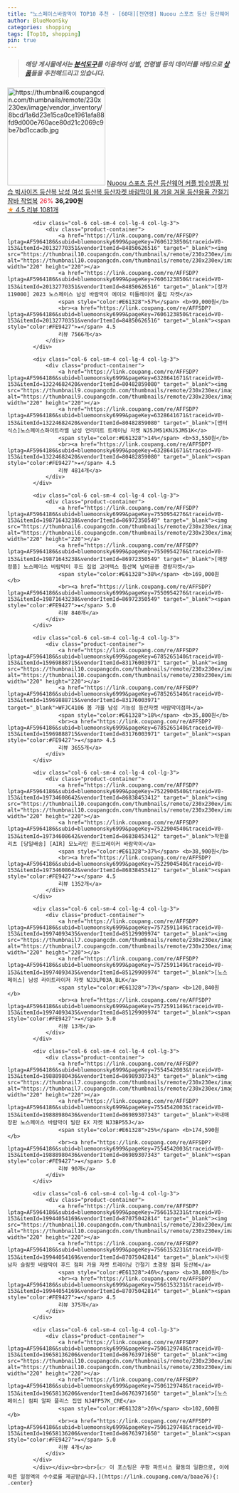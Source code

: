 ```yaml
---
title: "노스페이스바람막이 TOP10 추천 - [60대][전연령] Nuoou 스포츠 등산 등산웨어 커플 방수방풍 방습 빅사이즈 등산복 남성 여성 등산복 등산자켓 바람막이 봄 가을 겨울 등산용"
author: BlueMoonSky
categories: shopping
tags: [Top10, shopping]
pin: true
---
```


> ##### 해당 게시물에서는 [**분석도구**](https://itemscout.io/)를 이용하여 **성별**, **연령별** 등의 데이터를 바탕으로 [**상품**](https://link.coupang.com/a/baae76)들을 추천해드리고 있습니다.
<div class="container"><div class="row">
            <div class="col-6 col-sm-4 col-lg-4 col-lg-3">
                <div class="product-container">
                    <a href="https://link.coupang.com/re/AFFSDP?lptag=AF5964186&subid=bluemoonsky6999&pageKey=7133209034&traceid=V0-153&itemId=17891717051&vendorItemId=85054626816" target="_blank"><img src="https://thumbnail6.coupangcdn.com/thumbnails/remote/230x230ex/image/vendor_inventory/8bcd/1a6d23e15ca0ce1961afa88fd9d000e760ace80d21c2069c9be7bd1ccadb.jpg" alt="https://thumbnail6.coupangcdn.com/thumbnails/remote/230x230ex/image/vendor_inventory/8bcd/1a6d23e15ca0ce1961afa88fd9d000e760ace80d21c2069c9be7bd1ccadb.jpg" width="220" height="220"></a>
                    <a href="https://link.coupang.com/re/AFFSDP?lptag=AF5964186&subid=bluemoonsky6999&pageKey=7133209034&traceid=V0-153&itemId=17891717051&vendorItemId=85054626816" target="_blank">Nuoou 스포츠 등산 등산웨어 커플 방수방풍 방습 빅사이즈 등산복 남성 여성 등산복 등산자켓 바람막이 봄 가을 겨울 등산용품 간절기 잠바 작업복</a>
                    <span style="color:#E61328">26%</span> <b>36,290원</b>
                    <br><a href="https://link.coupang.com/re/AFFSDP?lptag=AF5964186&subid=bluemoonsky6999&pageKey=7133209034&traceid=V0-153&itemId=17891717051&vendorItemId=85054626816" target="_blank"><span style="color:#FE9427">★</span> 4.5
                    리뷰 1081개</a>
                </div>
            </div>
            
            <div class="col-6 col-sm-4 col-lg-4 col-lg-3">
                <div class="product-container">
                    <a href="https://link.coupang.com/re/AFFSDP?lptag=AF5964186&subid=bluemoonsky6999&pageKey=7606123850&traceid=V0-153&itemId=20132770351&vendorItemId=84850626516" target="_blank"><img src="https://thumbnail10.coupangcdn.com/thumbnails/remote/230x230ex/image/vendor_inventory/7e75/89e60f8592a7e689f59e6c0ef0a6d6eb629b7ac16ee0334ba2f06262e336.png" alt="https://thumbnail10.coupangcdn.com/thumbnails/remote/230x230ex/image/vendor_inventory/7e75/89e60f8592a7e689f59e6c0ef0a6d6eb629b7ac16ee0334ba2f06262e336.png" width="220" height="220"></a>
                    <a href="https://link.coupang.com/re/AFFSDP?lptag=AF5964186&subid=bluemoonsky6999&pageKey=7606123850&traceid=V0-153&itemId=20132770351&vendorItemId=84850626516" target="_blank">[정가 119000] 2023 노스페이스 남성 바람막이 에이오 미들레이어 풀집 자켓</a>
                    <span style="color:#E61328">57%</span> <b>99,000원</b>
                    <br><a href="https://link.coupang.com/re/AFFSDP?lptag=AF5964186&subid=bluemoonsky6999&pageKey=7606123850&traceid=V0-153&itemId=20132770351&vendorItemId=84850626516" target="_blank"><span style="color:#FE9427">★</span> 4.5
                    리뷰 7566개</a>
                </div>
            </div>
            
            <div class="col-6 col-sm-4 col-lg-4 col-lg-3">
                <div class="product-container">
                    <a href="https://link.coupang.com/re/AFFSDP?lptag=AF5964186&subid=bluemoonsky6999&pageKey=6328641671&traceid=V0-153&itemId=13224682420&vendorItemId=80482859080" target="_blank"><img src="https://thumbnail9.coupangcdn.com/thumbnails/remote/230x230ex/image/vendor_inventory/c828/3d436954d42eab060c57389877d0329df06abeb444879935a9f980901f91.jpg" alt="https://thumbnail9.coupangcdn.com/thumbnails/remote/230x230ex/image/vendor_inventory/c828/3d436954d42eab060c57389877d0329df06abeb444879935a9f980901f91.jpg" width="220" height="220"></a>
                    <a href="https://link.coupang.com/re/AFFSDP?lptag=AF5964186&subid=bluemoonsky6999&pageKey=6328641671&traceid=V0-153&itemId=13224682420&vendorItemId=80482859080" target="_blank">[엔터식스]노스페이스화이트라벨 남성 언리미트 트레이닝 자켓 NJ5JM51KNJ5JM51K</a>
                    <span style="color:#E61328">14%</span> <b>53,550원</b>
                    <br><a href="https://link.coupang.com/re/AFFSDP?lptag=AF5964186&subid=bluemoonsky6999&pageKey=6328641671&traceid=V0-153&itemId=13224682420&vendorItemId=80482859080" target="_blank"><span style="color:#FE9427">★</span> 4.5
                    리뷰 4814개</a>
                </div>
            </div>
            
            <div class="col-6 col-sm-4 col-lg-4 col-lg-3">
                <div class="product-container">
                    <a href="https://link.coupang.com/re/AFFSDP?lptag=AF5964186&subid=bluemoonsky6999&pageKey=7550954276&traceid=V0-153&itemId=19871643238&vendorItemId=86972350549" target="_blank"><img src="https://thumbnail6.coupangcdn.com/thumbnails/remote/230x230ex/image/vendor_inventory/780f/813ef109e819080800592243aa46f2595efd05f684219c3c55ff30c953dd.png" alt="https://thumbnail6.coupangcdn.com/thumbnails/remote/230x230ex/image/vendor_inventory/780f/813ef109e819080800592243aa46f2595efd05f684219c3c55ff30c953dd.png" width="220" height="220"></a>
                    <a href="https://link.coupang.com/re/AFFSDP?lptag=AF5964186&subid=bluemoonsky6999&pageKey=7550954276&traceid=V0-153&itemId=19871643238&vendorItemId=86972350549" target="_blank">[매장정품] 노스페이스 바람막이 후드 집업 고어텍스 등산복 남여공용 경량자켓</a>
                    <span style="color:#E61328">38%</span> <b>169,000원</b>
                    <br><a href="https://link.coupang.com/re/AFFSDP?lptag=AF5964186&subid=bluemoonsky6999&pageKey=7550954276&traceid=V0-153&itemId=19871643238&vendorItemId=86972350549" target="_blank"><span style="color:#FE9427">★</span> 5.0
                    리뷰 840개</a>
                </div>
            </div>
            
            <div class="col-6 col-sm-4 col-lg-4 col-lg-3">
                <div class="product-container">
                    <a href="https://link.coupang.com/re/AFFSDP?lptag=AF5964186&subid=bluemoonsky6999&pageKey=6785265140&traceid=V0-153&itemId=15969888715&vendorItemId=83176003971" target="_blank"><img src="https://thumbnail10.coupangcdn.com/thumbnails/remote/230x230ex/image/vendor_inventory/1be8/cc9e5896a6f0dea2a174ea631e041f7ea41cffbf46e190e0dc7bbb95292c.jpg" alt="https://thumbnail10.coupangcdn.com/thumbnails/remote/230x230ex/image/vendor_inventory/1be8/cc9e5896a6f0dea2a174ea631e041f7ea41cffbf46e190e0dc7bbb95292c.jpg" width="220" height="220"></a>
                    <a href="https://link.coupang.com/re/AFFSDP?lptag=AF5964186&subid=bluemoonsky6999&pageKey=6785265140&traceid=V0-153&itemId=15969888715&vendorItemId=83176003971" target="_blank">WFJC4106 봄 가을 남성 기능성 등산자켓 바람막이점퍼</a>
                    <span style="color:#E61328">18%</span> <b>35,800원</b>
                    <br><a href="https://link.coupang.com/re/AFFSDP?lptag=AF5964186&subid=bluemoonsky6999&pageKey=6785265140&traceid=V0-153&itemId=15969888715&vendorItemId=83176003971" target="_blank"><span style="color:#FE9427">★</span> 4.5
                    리뷰 3655개</a>
                </div>
            </div>
            
            <div class="col-6 col-sm-4 col-lg-4 col-lg-3">
                <div class="product-container">
                    <a href="https://link.coupang.com/re/AFFSDP?lptag=AF5964186&subid=bluemoonsky6999&pageKey=7522904540&traceid=V0-153&itemId=19734608642&vendorItemId=86838453412" target="_blank"><img src="https://thumbnail10.coupangcdn.com/thumbnails/remote/230x230ex/image/vendor_inventory/97f5/7618dcc0bfc4d49cc6b76481045b30a8f19c9d705d6ef7a4958465af7077.jpg" alt="https://thumbnail10.coupangcdn.com/thumbnails/remote/230x230ex/image/vendor_inventory/97f5/7618dcc0bfc4d49cc6b76481045b30a8f19c9d705d6ef7a4958465af7077.jpg" width="220" height="220"></a>
                    <a href="https://link.coupang.com/re/AFFSDP?lptag=AF5964186&subid=bluemoonsky6999&pageKey=7522904540&traceid=V0-153&itemId=19734608642&vendorItemId=86838453412" target="_blank">착한플리츠 [당일배송] [AIR] 모노라인 윈드브레이커 바람막이</a>
                    <span style="color:#E61328">37%</span> <b>38,900원</b>
                    <br><a href="https://link.coupang.com/re/AFFSDP?lptag=AF5964186&subid=bluemoonsky6999&pageKey=7522904540&traceid=V0-153&itemId=19734608642&vendorItemId=86838453412" target="_blank"><span style="color:#FE9427">★</span> 4.5
                    리뷰 1352개</a>
                </div>
            </div>
            
            <div class="col-6 col-sm-4 col-lg-4 col-lg-3">
                <div class="product-container">
                    <a href="https://link.coupang.com/re/AFFSDP?lptag=AF5964186&subid=bluemoonsky6999&pageKey=7572591149&traceid=V0-153&itemId=19974093435&vendorItemId=85129909974" target="_blank"><img src="https://thumbnail7.coupangcdn.com/thumbnails/remote/230x230ex/image/vendor_inventory/601d/76a80d3f2bb34494360eca380b1db4341123af3b5ce5c84bf04278c58010.jpg" alt="https://thumbnail7.coupangcdn.com/thumbnails/remote/230x230ex/image/vendor_inventory/601d/76a80d3f2bb34494360eca380b1db4341123af3b5ce5c84bf04278c58010.jpg" width="220" height="220"></a>
                    <a href="https://link.coupang.com/re/AFFSDP?lptag=AF5964186&subid=bluemoonsky6999&pageKey=7572591149&traceid=V0-153&itemId=19974093435&vendorItemId=85129909974" target="_blank">[노스페이스] 남성 라이트라이저 자켓 NJ3LP03A_BLK</a>
                    <span style="color:#E61328">73%</span> <b>120,840원</b>
                    <br><a href="https://link.coupang.com/re/AFFSDP?lptag=AF5964186&subid=bluemoonsky6999&pageKey=7572591149&traceid=V0-153&itemId=19974093435&vendorItemId=85129909974" target="_blank"><span style="color:#FE9427">★</span> 5.0
                    리뷰 13개</a>
                </div>
            </div>
            
            <div class="col-6 col-sm-4 col-lg-4 col-lg-3">
                <div class="product-container">
                    <a href="https://link.coupang.com/re/AFFSDP?lptag=AF5964186&subid=bluemoonsky6999&pageKey=7554542003&traceid=V0-153&itemId=19888980436&vendorItemId=86989307343" target="_blank"><img src="https://thumbnail7.coupangcdn.com/thumbnails/remote/230x230ex/image/vendor_inventory/939f/bfe886aa22a6c9ffc3e5d9ec58408c07ef331d937b3550fca7f76cd15dae.jpg" alt="https://thumbnail7.coupangcdn.com/thumbnails/remote/230x230ex/image/vendor_inventory/939f/bfe886aa22a6c9ffc3e5d9ec58408c07ef331d937b3550fca7f76cd15dae.jpg" width="220" height="220"></a>
                    <a href="https://link.coupang.com/re/AFFSDP?lptag=AF5964186&subid=bluemoonsky6999&pageKey=7554542003&traceid=V0-153&itemId=19888980436&vendorItemId=86989307343" target="_blank">국내매장판 노스페이스 바람막이 빌란 EX 자켓 NJ3BP55J</a>
                    <span style="color:#E61328">25%</span> <b>174,590원</b>
                    <br><a href="https://link.coupang.com/re/AFFSDP?lptag=AF5964186&subid=bluemoonsky6999&pageKey=7554542003&traceid=V0-153&itemId=19888980436&vendorItemId=86989307343" target="_blank"><span style="color:#FE9427">★</span> 5.0
                    리뷰 90개</a>
                </div>
            </div>
            
            <div class="col-6 col-sm-4 col-lg-4 col-lg-3">
                <div class="product-container">
                    <a href="https://link.coupang.com/re/AFFSDP?lptag=AF5964186&subid=bluemoonsky6999&pageKey=7566153231&traceid=V0-153&itemId=19944054169&vendorItemId=87075042814" target="_blank"><img src="https://thumbnail10.coupangcdn.com/thumbnails/remote/230x230ex/image/vendor_inventory/a28a/55c593ecd678f7a7e852f50282b2ab7961e07e98157636e7b4b2c3221952.jpg" alt="https://thumbnail10.coupangcdn.com/thumbnails/remote/230x230ex/image/vendor_inventory/a28a/55c593ecd678f7a7e852f50282b2ab7961e07e98157636e7b4b2c3221952.jpg" width="220" height="220"></a>
                    <a href="https://link.coupang.com/re/AFFSDP?lptag=AF5964186&subid=bluemoonsky6999&pageKey=7566153231&traceid=V0-153&itemId=19944054169&vendorItemId=87075042814" target="_blank">시너윗 남자 슬림핏 바람막이 후드 점퍼 가을 자켓 트레이닝 간절기 초경량 점퍼 등산복</a>
                    <span style="color:#E61328">46%</span> <b>38,800원</b>
                    <br><a href="https://link.coupang.com/re/AFFSDP?lptag=AF5964186&subid=bluemoonsky6999&pageKey=7566153231&traceid=V0-153&itemId=19944054169&vendorItemId=87075042814" target="_blank"><span style="color:#FE9427">★</span> 4.5
                    리뷰 375개</a>
                </div>
            </div>
            
            <div class="col-6 col-sm-4 col-lg-4 col-lg-3">
                <div class="product-container">
                    <a href="https://link.coupang.com/re/AFFSDP?lptag=AF5964186&subid=bluemoonsky6999&pageKey=7506129748&traceid=V0-153&itemId=19658136206&vendorItemId=86763971650" target="_blank"><img src="https://thumbnail10.coupangcdn.com/thumbnails/remote/230x230ex/image/vendor_inventory/a679/21e77ee5156a2fa0d268cd1d2244a64d3b290a6615aef091b95bb6b84c2e.jpg" alt="https://thumbnail10.coupangcdn.com/thumbnails/remote/230x230ex/image/vendor_inventory/a679/21e77ee5156a2fa0d268cd1d2244a64d3b290a6615aef091b95bb6b84c2e.jpg" width="220" height="220"></a>
                    <a href="https://link.coupang.com/re/AFFSDP?lptag=AF5964186&subid=bluemoonsky6999&pageKey=7506129748&traceid=V0-153&itemId=19658136206&vendorItemId=86763971650" target="_blank">[노스페이스] 컴피 알파 플리스 집업 NJ4FP57K_CRE</a>
                    <span style="color:#E61328">26%</span> <b>102,600원</b>
                    <br><a href="https://link.coupang.com/re/AFFSDP?lptag=AF5964186&subid=bluemoonsky6999&pageKey=7506129748&traceid=V0-153&itemId=19658136206&vendorItemId=86763971650" target="_blank"><span style="color:#FE9427">★</span> 5.0
                    리뷰 4개</a>
                </div>
            </div>
            </div></div><br><br>[👉 이 포스팅은 쿠팡 파트너스 활동의 일환으로, 이에 따른 일정액의 수수료를 제공받습니다.](https://link.coupang.com/a/baae76){: .center}
